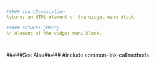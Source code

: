```yaml
---
##### shortDescription
Returns an HTML element of the widget menu block.

##### return: jQuery
An element of the widget menu block.

---
```

#####See Also#####
#include common-link-callmethods